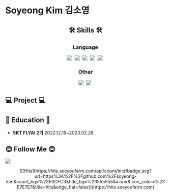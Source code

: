 # Soyeong Kim 김소영

<h2 align="center">🛠️ Skills 🛠️</h3>
<h3 align="center"></b>Language</b></h3>
<p align="center">
 <img src="https://img.shields.io/badge/Python-3766AB?style=flat-square&logo=Python&logoColor=white"/></a>&nbsp
 <img src="https://img.shields.io/badge/R-276DC3?style=flat-square&logo=R&logoColor=white"/></a>&nbsp
 <img src="https://img.shields.io/badge/MySQL-4479A1?style=flat-square&logo=MySQL&logoColor=white"/></a>&nbsp
 <img src="https://img.shields.io/badge/TensorFlow-FF6F00?style=flat-square&logo=TensorFlow&logoColor=white"/></a>&nbsp
 <img src="https://img.shields.io/badge/PyTorch-EE4C2C?style=flat-square&logo=PyTorch&logoColor=white"/></a>&nbsp
</p>
<h3 align="center"></b>Other</b></h3>
<p align="center">
 <img src="https://img.shields.io/badge/GitHub-181717?style=flat-square&logo=GitHub&logoColor=white"/></a>&nbsp
 <img src="https://img.shields.io/badge/Notion-000000?style=flat-square&logo=Notion&logoColor=white"/></a>&nbsp
</p>

## 💻 Project 💻

## 🏫 Education 🏫
- **SKT FLYAI 2기** 2022.12.19~2023.02.28

## 😊 Follow Me 😊
<a href="https://velog.io/@so-kr"><img src="https://img.shields.io/badge/Velog-20C997?style=flat-square&logo=Velog&logoColor=white"/></a>

<p align="center">
 [![Hits](https://hits.seeyoufarm.com/api/count/incr/badge.svg?url=https%3A%2F%2Fgithub.com%2Fsoyeong-kim&count_bg=%23F0CFC3&title_bg=%23555555&icon=&icon_color=%23E7E7E7&title=hits&edge_flat=false)](https://hits.seeyoufarm.com)
</p>

<!--
**soyeong-kim/soyeong-kim** is a ✨ _special_ ✨ repository because its `README.md` (this file) appears on your GitHub profile.

Here are some ideas to get you started:

- 🔭 I’m currently working on ...
- 🌱 I’m currently learning ...
- 👯 I’m looking to collaborate on ...
- 🤔 I’m looking for help with ...
- 💬 Ask me about ...
- 📫 How to reach me: ...
- 😄 Pronouns: ...
- ⚡ Fun fact: ...
-->
